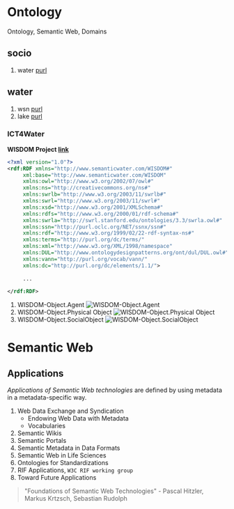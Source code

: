 # Ontology

Ontology, Semantic Web, Domains 

## socio

1. water [purl](http://purl.org/socio/water)

## water

1. wsn [purl](http://purl.org/water/wsn)
1. lake [purl](http://purl.org/water/lake)

### ICT4Water

**WISDOM Project [link](http://www.wisdom-project.eu)**

```xml
<?xml version="1.0"?>
<rdf:RDF xmlns="http://www.semanticwater.com/WISDOM#"
     xml:base="http://www.semanticwater.com/WISDOM"
     xmlns:owl="http://www.w3.org/2002/07/owl#"
     xmlns:ns="http://creativecommons.org/ns#"
     xmlns:swrlb="http://www.w3.org/2003/11/swrlb#"
     xmlns:swrl="http://www.w3.org/2003/11/swrl#"
     xmlns:xsd="http://www.w3.org/2001/XMLSchema#"
     xmlns:rdfs="http://www.w3.org/2000/01/rdf-schema#"
     xmlns:swrla="http://swrl.stanford.edu/ontologies/3.3/swrla.owl#"
     xmlns:ssn="http://purl.oclc.org/NET/ssnx/ssn#"
     xmlns:rdf="http://www.w3.org/1999/02/22-rdf-syntax-ns#"
     xmlns:terms="http://purl.org/dc/terms/"
     xmlns:xml="http://www.w3.org/XML/1998/namespace"
     xmlns:DUL="http://www.ontologydesignpatterns.org/ont/dul/DUL.owl#"
     xmlns:vann="http://purl.org/vocab/vann/"
     xmlns:dc="http://purl.org/dc/elements/1.1/">
     
     ...
     
</rdf:RDF>
```

1. WISDOM-Object.Agent
   ![WISDOM-Object.Agent](https://raw.githubusercontent.com/quanpan302/phd/master/docker/ontology/water/SemanticWater/WISDOM-Object.Agent.png)
1. WISDOM-Object.Physical Object
   ![WISDOM-Object.Physical Object](https://raw.githubusercontent.com/quanpan302/phd/master/docker/ontology/water/SemanticWater/WISDOM-Object.PhysicalObject.png)
1. WISDOM-Object.SocialObject
   ![WISDOM-Object.SocialObject](https://raw.githubusercontent.com/quanpan302/phd/master/docker/ontology/water/SemanticWater/WISDOM-Object.SocialObject.png)

# Semantic Web

## Applications

*Applications of Semantic Web technologies* are defined by using metadata in a metadata-specific way.

1. Web Data Exchange and Syndication
   * Endowing Web Data with Metadata
   * Vocabularies
1. Semantic Wikis
1. Semantic Portals
1. Semantic Metadata in Data Formats
1. Semantic Web in Life Sciences
1. Ontologies for Standardizations
1. RIF Applications, `W3C RIF working group`
1. Toward Future Applications

> "Foundations of Semantic Web Technologies" - Pascal Hitzler, Markus Krtzsch, Sebastian Rudolph
